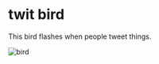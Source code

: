 # twit bird
This bird flashes when people tweet things.

![bird](https://raw.githubusercontent.com/sprusr/twit-bird/master/bird.png)

